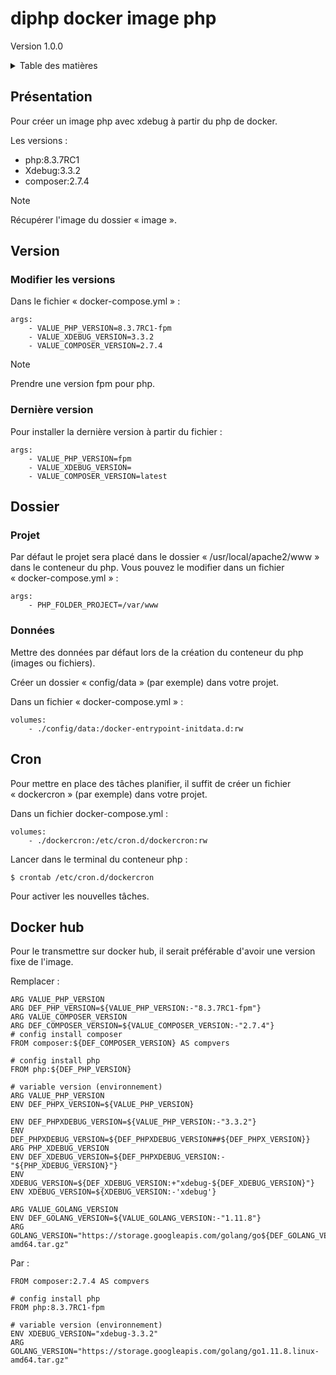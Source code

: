 # diphp docker image php <br />
Version 1.0.0

<details>
  <summary>Table des matières</summary>
  <ol>
    <li><a href="#Présentation">Présentation</a></li>
    <li>
        <a href="#Version">Version</a>
        <ul>
            <li><a href="#Modifier-les-versions">Modifier les versions</a></li>
            <li><a href="#Dernière-version">Dernière version</a></li>
        </ul>
    </li>
    <li>
        <a href="#Dossier">Dossier</a>
        <ul>
            <li><a href="#Projet">Projet</a></li>
            <li><a href="#Données">Donnés</a></li>
        </ul>
    </li>
    <li><a href="#Cron">Cron</a></li>
    <li><a href="#Docker-hub">Docker hub</a></li>
  </ol>
</details>

## Présentation

Pour créer un image php avec xdebug à partir du php de docker.

Les versions :
<ul>
  <li>php:8.3.7RC1</li>
  <li>Xdebug:3.3.2</li>
  <li>composer:2.7.4</li>
</ul>

> [!NOTE]
> Récupérer l'image du dossier « image ».

## Version

### Modifier les versions

Dans le fichier « docker-compose.yml » :

```
args:
    - VALUE_PHP_VERSION=8.3.7RC1-fpm
    - VALUE_XDEBUG_VERSION=3.3.2
    - VALUE_COMPOSER_VERSION=2.7.4
```

> [!NOTE]
> Prendre une version fpm pour php.

### Dernière version

Pour installer la dernière version à partir du fichier :

```
args:
    - VALUE_PHP_VERSION=fpm
    - VALUE_XDEBUG_VERSION=
    - VALUE_COMPOSER_VERSION=latest
```

## Dossier

### Projet

Par défaut le projet sera placé dans le dossier « /usr/local/apache2/www » dans le conteneur du php.
Vous pouvez le modifier dans un fichier  « docker-compose.yml » :

```
args:
    - PHP_FOLDER_PROJECT=/var/www
```

### Données

Mettre des données par défaut lors de la création du conteneur du php (images ou fichiers).

Créer un dossier « config/data » (par exemple) dans votre projet.

Dans un fichier « docker-compose.yml » :
```
volumes:
    - ./config/data:/docker-entrypoint-initdata.d:rw
```

## Cron

Pour mettre en place des tâches planifier, il suffit de créer un fichier « dockercron » (par exemple) dans votre projet.

Dans un fichier docker-compose.yml :
```
volumes:
    - ./dockercron:/etc/cron.d/dockercron:rw
```

Lancer dans le terminal du conteneur php :

```
$ crontab /etc/cron.d/dockercron
```

Pour activer les nouvelles tâches.

## Docker hub

Pour le transmettre sur docker hub, il serait préférable d'avoir une version fixe de l'image.

Remplacer :
```
ARG VALUE_PHP_VERSION
ARG DEF_PHP_VERSION=${VALUE_PHP_VERSION:-"8.3.7RC1-fpm"}
ARG VALUE_COMPOSER_VERSION
ARG DEF_COMPOSER_VERSION=${VALUE_COMPOSER_VERSION:-"2.7.4"}
# config install composer
FROM composer:${DEF_COMPOSER_VERSION} AS compvers

# config install php
FROM php:${DEF_PHP_VERSION}

# variable version (environnement)
ARG VALUE_PHP_VERSION
ENV DEF_PHPX_VERSION=${VALUE_PHP_VERSION}

ENV DEF_PHPXDEBUG_VERSION=${VALUE_PHP_VERSION:-"3.3.2"}
ENV DEF_PHPXDEBUG_VERSION=${DEF_PHPXDEBUG_VERSION##${DEF_PHPX_VERSION}}
ARG PHP_XDEBUG_VERSION
ENV DEF_XDEBUG_VERSION=${DEF_PHPXDEBUG_VERSION:-"${PHP_XDEBUG_VERSION}"}
ENV XDEBUG_VERSION=${DEF_XDEBUG_VERSION:+"xdebug-${DEF_XDEBUG_VERSION}"}
ENV XDEBUG_VERSION=${XDEBUG_VERSION:-'xdebug'}

ARG VALUE_GOLANG_VERSION
ENV DEF_GOLANG_VERSION=${VALUE_GOLANG_VERSION:-"1.11.8"}
ARG GOLANG_VERSION="https://storage.googleapis.com/golang/go${DEF_GOLANG_VERSION}.linux-amd64.tar.gz"
```

Par :
```
FROM composer:2.7.4 AS compvers

# config install php
FROM php:8.3.7RC1-fpm

# variable version (environnement)
ENV XDEBUG_VERSION="xdebug-3.3.2"
ARG GOLANG_VERSION="https://storage.googleapis.com/golang/go1.11.8.linux-amd64.tar.gz"
```
